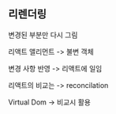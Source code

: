 ## 리렌더링

변경된 부분만 다시 그림

리액트 앨리먼트 -> 불변 객체

변경 사항 반영 -> 리액트에 일임

리액트의 비교는 -> reconcilation

Virtual Dom -> 비교시 활용